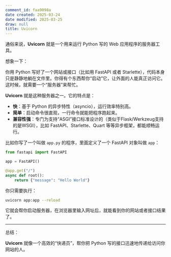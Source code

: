```yaml
---
comment_id: faa9098a
date created: 2025-03-24
date modified: 2025-03-25
draw: null
title: Uvicorn
---
```

通俗来说，**Uvicorn** 就是一个用来运行 Python 写的 Web 应用程序的服务器工具。

想象一下：

你用 Python 写好了一个网站或接口（比如用 FastAPI 或者 Starlette），代码本身只是静静地躺在文件里。你得有个东西帮你“启动”它，让外面的人能真正访问它。这时候，就需要一个“服务器”来帮忙。

**Uvicorn** 就是这种服务器之一。它的特点是：

- **快**：基于 Python 的异步特性（asyncio），运行效率特别高。
- **简单**：启动命令很直观，一行命令就能把程序跑起来。
- **兼容性强**：专门为支持“ASGI”接口标准设计的（类似于Flask/Werkzeug支持的是WSGI），比如 FastAPI、Starlette、Quart 等等异步框架，都能顺畅运行。

比如你写了一个叫做 `app.py` 的程序，里面定义了一个 FastAPI 对象叫做 `app`：

```python
from fastapi import FastAPI

app = FastAPI()

@app.get("/")
async def root():
    return {"message": "Hello World"}
```

你只需要执行：

```bash
uvicorn app:app --reload
```

它就会帮你启动服务器，在浏览器里输入网址后，就能看到你的网站或者接口结果了。

---

总结：

**Uvicorn** 就像一个高效的“快递员”，帮你把 Python 写的接口迅速地传递给访问你网站的人。
